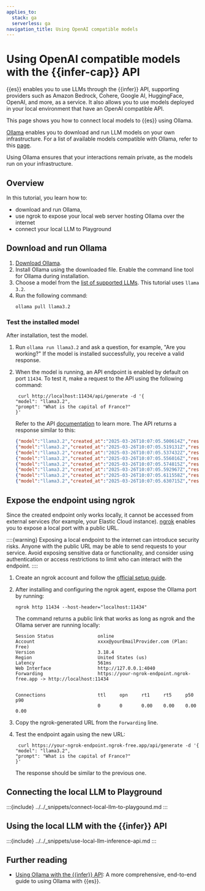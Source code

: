 ```yaml
---
applies_to:
  stack: ga
  serverless: ga
navigation_title: Using OpenAI compatible models
---
```


# Using OpenAI compatible models with the {{infer-cap}} API

{{es}} enables you to use LLMs through the {{infer}} API, supporting providers such as Amazon Bedrock, Cohere, Google AI, HuggingFace, OpenAI, and more, as a service.
It also allows you to use models deployed in your local environment that have an OpenAI compatible API.

This page shows you how to connect local models to {{es}} using Ollama.

[Ollama](https://ollama.com/) enables you to download and run LLM models on your own infrastructure.
For a list of available models compatible with Ollama, refer to this [page](https://ollama.com/library).

Using Ollama ensures that your interactions remain private, as the models run on your infrastructure.

## Overview

In this tutorial, you learn how to:

* download and run Ollama,
* use ngrok to expose your local web server hosting Ollama over the internet
* connect your local LLM to Playground

## Download and run Ollama

1. [Download Ollama](https://ollama.com/download).
2. Install Ollama using the downloaded file.
Enable the command line tool for Ollama during installation.
3. Choose a model from the [list of supported LLMs](https://ollama.com/library).
This tutorial uses `llama 3.2`.
4. Run the following command:
   ```shell
   ollama pull llama3.2
   ```

### Test the installed model

After installation, test the model.

1. Run `ollama run llama3.2` and ask a question, for example, "Are you working?"
If the model is installed successfully, you receive a valid response.
2. When the model is running, an API endpoint is enabled by default on port `11434`.
To test it, make a request to the API using the following command:
   ```shell
    curl http://localhost:11434/api/generate -d '{
   "model": "llama3.2",
   "prompt": "What is the capital of France?"
   }'
   ```
  
   Refer to the API [documentation](https://github.com/ollama/ollama/blob/main/docs/api.md) to learn more.
   The API returns a response similar to this:
   ```json
   {"model":"llama3.2","created_at":"2025-03-26T10:07:05.500614Z","response":"The","done":false}
   {"model":"llama3.2","created_at":"2025-03-26T10:07:05.519131Z","response":" capital","done":false}
   {"model":"llama3.2","created_at":"2025-03-26T10:07:05.537432Z","response":" of","done":false}
   {"model":"llama3.2","created_at":"2025-03-26T10:07:05.556016Z","response":" France","done":false}
   {"model":"llama3.2","created_at":"2025-03-26T10:07:05.574815Z","response":" is","done":false}
   {"model":"llama3.2","created_at":"2025-03-26T10:07:05.592967Z","response":" Paris","done":false}
   {"model":"llama3.2","created_at":"2025-03-26T10:07:05.611558Z","response":".","done":false}
   {"model":"llama3.2","created_at":"2025-03-26T10:07:05.630715Z","response":"","done":true,"done_reason":"stop","context":[128006,9125,128007,271,38766,1303,33025,2696,25,6790,220,2366,18,271,128009,128006,882,128007,271,3923,374,279,6864,315,9822,30,128009,128006,78191,128007,271,791,6864,315,9822,374,12366,13],"total_duration":2232589542,"load_duration":1052276792,"prompt_eval_count":32,"prompt_eval_duration":1048833625,"eval_count":8,"eval_duration":130808916}
   ```

## Expose the endpoint using ngrok

Since the created endpoint only works locally, it cannot be accessed from external services (for example, your Elastic Cloud instance).
[ngrok](https://ngrok.com/) enables you to expose a local port with a public URL.

::::{warning}
Exposing a local endpoint to the internet can introduce security risks. Anyone with the public URL may be able to send requests to your service. Avoid exposing sensitive data or functionality, and consider using authentication or access restrictions to limit who can interact with the endpoint.
::::

1. Create an ngrok account and follow the [official setup guide](https://dashboard.ngrok.com/get-started/setup).
2. After installing and configuring the ngrok agent, expose the Ollama port by running:
   ```shell
   ngrok http 11434 --host-header="localhost:11434"
   ```
   The command returns a public link that works as long as ngrok and the Ollama server are running locally:
   ```shell
   Session Status                online                                                                                                                                                                              
   Account                       xxxx@yourEmailProvider.com (Plan: Free)                                                                                                                                             
   Version                       3.18.4                                                                                                                                                                              
   Region                        United States (us)                                                                                                                                                                  
   Latency                       561ms                                                                                                                                                                               
   Web Interface                 http://127.0.0.1:4040                                                                                                                                                               
   Forwarding                    https://your-ngrok-endpoint.ngrok-free.app -> http://localhost:11434                                                                                                                   
   
   
   Connections                   ttl     opn     rt1     rt5     p50     p90                                                                                                                                         
                                 0       0       0.00    0.00    0.00    0.00
   ```

3. Copy the ngrok-generated URL from the `Forwarding` line.
4. Test the endpoint again using the new URL:
   ```shell
    curl https://your-ngrok-endpoint.ngrok-free.app/api/generate -d '{
   "model": "llama3.2",
   "prompt": "What is the capital of France?"
   }'
   ```
   The response should be similar to the previous one.

## Connecting the local LLM to Playground

:::{include} ../../_snippets/connect-local-llm-to-playgound.md
:::

## Using the local LLM with the {{infer}} API

:::{include} ../../_snippets/use-local-llm-inference-api.md
:::

## Further reading

* [Using Ollama with the {{infer}} API](https://www.elastic.co/search-labs/blog/ollama-with-inference-api#expose-endpoint-to-the-internet-using-ngrok): A more comprehensive, end-to-end guide to using Ollama with {{es}}.
